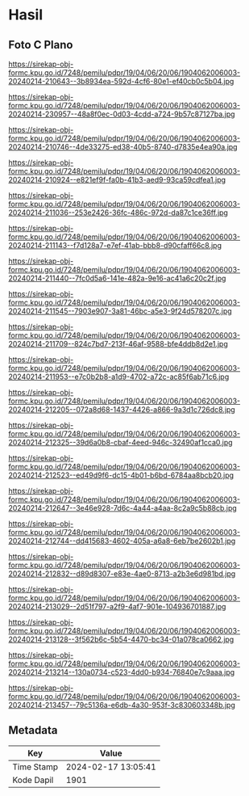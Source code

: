 # Hasil

## Foto C Plano

https://sirekap-obj-formc.kpu.go.id/7248/pemilu/pdpr/19/04/06/20/06/1904062006003-20240214-210643--3b8934ea-592d-4cf6-80e1-ef40cb0c5b04.jpg

https://sirekap-obj-formc.kpu.go.id/7248/pemilu/pdpr/19/04/06/20/06/1904062006003-20240214-230957--48a8f0ec-0d03-4cdd-a724-9b57c87127ba.jpg

https://sirekap-obj-formc.kpu.go.id/7248/pemilu/pdpr/19/04/06/20/06/1904062006003-20240214-210746--4de33275-ed38-40b5-8740-d7835e4ea90a.jpg

https://sirekap-obj-formc.kpu.go.id/7248/pemilu/pdpr/19/04/06/20/06/1904062006003-20240214-210924--e821ef9f-fa0b-41b3-aed9-93ca59cdfea1.jpg

https://sirekap-obj-formc.kpu.go.id/7248/pemilu/pdpr/19/04/06/20/06/1904062006003-20240214-211036--253e2426-36fc-486c-972d-da87c1ce36ff.jpg

https://sirekap-obj-formc.kpu.go.id/7248/pemilu/pdpr/19/04/06/20/06/1904062006003-20240214-211143--f7d128a7-e7ef-41ab-bbb8-d90cfaff66c8.jpg

https://sirekap-obj-formc.kpu.go.id/7248/pemilu/pdpr/19/04/06/20/06/1904062006003-20240214-211440--7fc0d5a6-141e-482a-9e16-ac41a6c20c2f.jpg

https://sirekap-obj-formc.kpu.go.id/7248/pemilu/pdpr/19/04/06/20/06/1904062006003-20240214-211545--7903e907-3a81-46bc-a5e3-9f24d578207c.jpg

https://sirekap-obj-formc.kpu.go.id/7248/pemilu/pdpr/19/04/06/20/06/1904062006003-20240214-211709--824c7bd7-213f-46af-9588-bfe4ddb8d2e1.jpg

https://sirekap-obj-formc.kpu.go.id/7248/pemilu/pdpr/19/04/06/20/06/1904062006003-20240214-211953--e7c0b2b8-a1d9-4702-a72c-ac85f6ab71c6.jpg

https://sirekap-obj-formc.kpu.go.id/7248/pemilu/pdpr/19/04/06/20/06/1904062006003-20240214-212205--072a8d68-1437-4426-a866-9a3d1c726dc8.jpg

https://sirekap-obj-formc.kpu.go.id/7248/pemilu/pdpr/19/04/06/20/06/1904062006003-20240214-212325--39d6a0b8-cbaf-4eed-946c-32490af1cca0.jpg

https://sirekap-obj-formc.kpu.go.id/7248/pemilu/pdpr/19/04/06/20/06/1904062006003-20240214-212523--ed49d9f6-dc15-4b01-b6bd-6784aa8bcb20.jpg

https://sirekap-obj-formc.kpu.go.id/7248/pemilu/pdpr/19/04/06/20/06/1904062006003-20240214-212647--3e46e928-7d6c-4a44-a4aa-8c2a9c5b88cb.jpg

https://sirekap-obj-formc.kpu.go.id/7248/pemilu/pdpr/19/04/06/20/06/1904062006003-20240214-212744--dd415683-4602-405a-a6a8-6eb7be2602b1.jpg

https://sirekap-obj-formc.kpu.go.id/7248/pemilu/pdpr/19/04/06/20/06/1904062006003-20240214-212832--d89d8307-e83e-4ae0-8713-a2b3e6d981bd.jpg

https://sirekap-obj-formc.kpu.go.id/7248/pemilu/pdpr/19/04/06/20/06/1904062006003-20240214-213029--2d51f797-a2f9-4af7-901e-104936701887.jpg

https://sirekap-obj-formc.kpu.go.id/7248/pemilu/pdpr/19/04/06/20/06/1904062006003-20240214-213128--3f562b6c-5b54-4470-bc34-01a078ca0662.jpg

https://sirekap-obj-formc.kpu.go.id/7248/pemilu/pdpr/19/04/06/20/06/1904062006003-20240214-213214--130a0734-c523-4dd0-b934-76840e7c9aaa.jpg

https://sirekap-obj-formc.kpu.go.id/7248/pemilu/pdpr/19/04/06/20/06/1904062006003-20240214-213457--79c5136a-e6db-4a30-953f-3c830603348b.jpg


## Metadata

| Key        | Value               |
| ---------- | ------------------- |
| Time Stamp | 2024-02-17 13:05:41 |
| Kode Dapil | 1901                |



